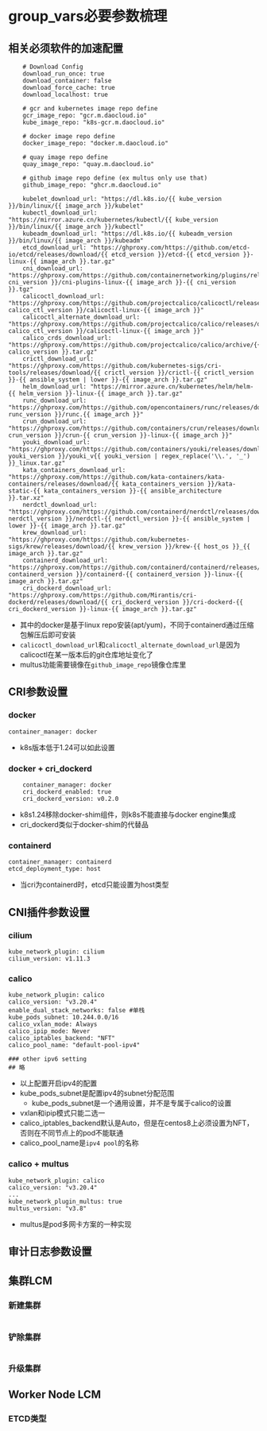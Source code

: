 # group_vars必要参数梳理

## 相关必须软件的加速配置

```
    # Download Config
    download_run_once: true
    download_container: false
    download_force_cache: true
    download_localhost: true

    # gcr and kubernetes image repo define
    gcr_image_repo: "gcr.m.daocloud.io"
    kube_image_repo: "k8s-gcr.m.daocloud.io"

    # docker image repo define
    docker_image_repo: "docker.m.daocloud.io"

    # quay image repo define
    quay_image_repo: "quay.m.daocloud.io"

    # github image repo define (ex multus only use that)
    github_image_repo: "ghcr.m.daocloud.io"

    kubelet_download_url: "https://dl.k8s.io/{{ kube_version }}/bin/linux/{{ image_arch }}/kubelet"
    kubectl_download_url: "https://mirror.azure.cn/kubernetes/kubectl/{{ kube_version }}/bin/linux/{{ image_arch }}/kubectl"
    kubeadm_download_url: "https://dl.k8s.io/{{ kubeadm_version }}/bin/linux/{{ image_arch }}/kubeadm"
    etcd_download_url: "https://ghproxy.com/https://github.com/etcd-io/etcd/releases/download/{{ etcd_version }}/etcd-{{ etcd_version }}-linux-{{ image_arch }}.tar.gz"
    cni_download_url: "https://ghproxy.com/https://github.com/containernetworking/plugins/releases/download/{{ cni_version }}/cni-plugins-linux-{{ image_arch }}-{{ cni_version }}.tgz"
    calicoctl_download_url: "https://ghproxy.com/https://github.com/projectcalico/calicoctl/releases/download/{{ calico_ctl_version }}/calicoctl-linux-{{ image_arch }}"
    calicoctl_alternate_download_url: "https://ghproxy.com/https://github.com/projectcalico/calico/releases/download/{{ calico_ctl_version }}/calicoctl-linux-{{ image_arch }}"
    calico_crds_download_url: "https://ghproxy.com/https://github.com/projectcalico/calico/archive/{{ calico_version }}.tar.gz"
    crictl_download_url: "https://ghproxy.com/https://github.com/kubernetes-sigs/cri-tools/releases/download/{{ crictl_version }}/crictl-{{ crictl_version }}-{{ ansible_system | lower }}-{{ image_arch }}.tar.gz"
    helm_download_url: "https://mirror.azure.cn/kubernetes/helm/helm-{{ helm_version }}-linux-{{ image_arch }}.tar.gz"
    runc_download_url: "https://ghproxy.com/https://github.com/opencontainers/runc/releases/download/{{ runc_version }}/runc.{{ image_arch }}"
    crun_download_url: "https://ghproxy.com/https://github.com/containers/crun/releases/download/{{ crun_version }}/crun-{{ crun_version }}-linux-{{ image_arch }}"
    youki_download_url: "https://ghproxy.com/https://github.com/containers/youki/releases/download/v{{ youki_version }}/youki_v{{ youki_version | regex_replace('\\.', '_') }}_linux.tar.gz"
    kata_containers_download_url: "https://ghproxy.com/https://github.com/kata-containers/kata-containers/releases/download/{{ kata_containers_version }}/kata-static-{{ kata_containers_version }}-{{ ansible_architecture }}.tar.xz"
    nerdctl_download_url: "https://ghproxy.com/https://github.com/containerd/nerdctl/releases/download/v{{ nerdctl_version }}/nerdctl-{{ nerdctl_version }}-{{ ansible_system | lower }}-{{ image_arch }}.tar.gz"
    krew_download_url: "https://ghproxy.com/https://github.com/kubernetes-sigs/krew/releases/download/{{ krew_version }}/krew-{{ host_os }}_{{ image_arch }}.tar.gz"
    containerd_download_url: "https://ghproxy.com/https://github.com/containerd/containerd/releases/download/v{{ containerd_version }}/containerd-{{ containerd_version }}-linux-{{ image_arch }}.tar.gz"
    cri_dockerd_download_url: "https://ghproxy.com/https://github.com/Mirantis/cri-dockerd/releases/download/{{ cri_dockerd_version }}/cri-dockerd-{{ cri_dockerd_version }}-linux-{{ image_arch }}.tar.gz"

```

* 其中的docker是基于linux repo安装(apt/yum)，不同于containerd通过压缩包解压后即可安装
* `calicoctl_download_url`和`calicoctl_alternate_download_url`是因为calicoctl在某一版本后的git仓库地址变化了
* multus功能需要镜像在`github_image_repo`镜像仓库里

## CRI参数设置

### docker

```
container_manager: docker
```

* k8s版本低于1.24可以如此设置

### docker + cri_dockerd

```
    container_manager: docker
    cri_dockerd_enabled: true
    cri_dockerd_version: v0.2.0
```

* k8s1.24移除docker-shim组件，则k8s不能直接与docker engine集成
* cri_dockerd类似于docker-shim的代替品

### containerd

```
container_manager: containerd
etcd_deployment_type: host
```

* 当cri为containerd时，etcd只能设置为host类型

## CNI插件参数设置

### cilium

```
kube_network_plugin: cilium
cilium_version: v1.11.3
```

### calico

```
kube_network_plugin: calico
calico_version: "v3.20.4"
enable_dual_stack_networks: false #单栈
kube_pods_subnet: 10.244.0.0/16
calico_vxlan_mode: Always
calico_ipip_mode: Never
calico_iptables_backend: "NFT"
calico_pool_name: "default-pool-ipv4"

### other ipv6 setting
## 略
```
* 以上配置开启ipv4的配置
* kube_pods_subnet是配置ipv4的subnet分配范围
  * kube_pods_subnet是一个通用设置，并不是专属于calico的设置
* vxlan和ipip模式只能二选一
* calico_iptables_backend默认是Auto，但是在centos8上必须设置为NFT，否则在不同节点上的pod不能联通
* calico_pool_name是`ipv4 pool`的名称 

### calico + multus

```
kube_network_plugin: calico
calico_version: "v3.20.4"
...
kube_network_plugin_multus: true
multus_version: "v3.8"
```

* multus是pod多网卡方案的一种实现

## 审计日志参数设置

## 集群LCM

### 新建集群

```

```

### 铲除集群

```

```
### 升级集群


## Worker Node LCM

### ETCD类型

